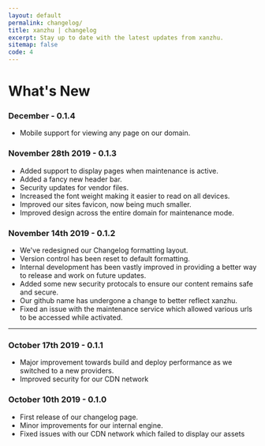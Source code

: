 ```yaml
---
layout: default
permalink: changelog/
title: xanzhu | changelog
excerpt: Stay up to date with the latest updates from xanzhu. 
sitemap: false
code: 4
---
```


# What's New

### December - 0.1.4
- Mobile support for viewing any page on our domain. 

### November 28th 2019 - 0.1.3
- Added support to display pages when maintenance is active.
- Added a fancy new header bar. 
- Security updates for vendor files.
- Increased the font weight making it easier to read on all devices. 
- Improved our sites favicon, now being much smaller. 
- Improved design across the entire domain for maintenance mode. 



### November 14th 2019 - 0.1.2
- We've redesigned our Changelog formatting layout.
- Version control has been reset to default formatting.
- Internal development has been vastly improved in providing a better way to release and work on future updates.
- Added some new security protocals to ensure our content remains safe and secure.
- Our github name has undergone a change to better reflect xanzhu.
- Fixed an issue with the maintenance service which allowed various urls to be accessed while activated.

----

### October 17th 2019 - 0.1.1
- Major improvement towards build and deploy performance as we switched to a new providers.
- Improved security for our CDN network

### October 10th 2019 - 0.1.0
- First release of our changelog page.
- Minor improvements for our internal engine.
- Fixed issues with our CDN network which failed to display our assets

